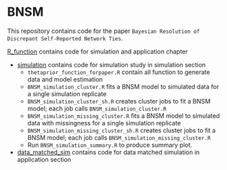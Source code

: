 # BNSM

This repository contains code for the paper `Bayesian Resolution of Discrepant
Self-Reported Network Ties`.

[R_function](https://github.com/donga0223/BNSM/tree/main/R_function) contains code for simulation and application chapter 
 - [simulation](https://github.com/donga0223/BNSM/tree/main/R_function/simulation) contains code for simulation study in simulation section
    - `thetaprior_function_forpaper.R` contain all function to generate data and model estimation 
    - `BNSM_simulation_cluster.R` fits a BNSM model to simulated data for a single simulation replicate
    - `BNSM_simulation_cluster_sh.R` creates cluster jobs to fit a BNSM model; each job calls `BNSM_simulation_cluster.R`
    - `BNSM_simulation_missing_cluster.R` fits a BNSM model to simulated data with missingness for a single simulation replicate
    - `BNSM_simulation_missing_cluster_sh.R` creates cluster jobs to fit a BNSM model; each job calls `BNSM_simulation_missing_cluster.R`
    - Run `BNSM_simulation_summary.R` to produce summary plot.
 - [data_matched_sim](https://github.com/donga0223/BNSM/tree/main/R_function/data_matched_sim) contains code for data matched simulation in application section
